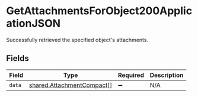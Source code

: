 # GetAttachmentsForObject200ApplicationJSON

Successfully retrieved the specified object's attachments.


## Fields

| Field                                                                  | Type                                                                   | Required                                                               | Description                                                            |
| ---------------------------------------------------------------------- | ---------------------------------------------------------------------- | ---------------------------------------------------------------------- | ---------------------------------------------------------------------- |
| `data`                                                                 | [shared.AttachmentCompact](../../models/shared/attachmentcompact.md)[] | :heavy_minus_sign:                                                     | N/A                                                                    |